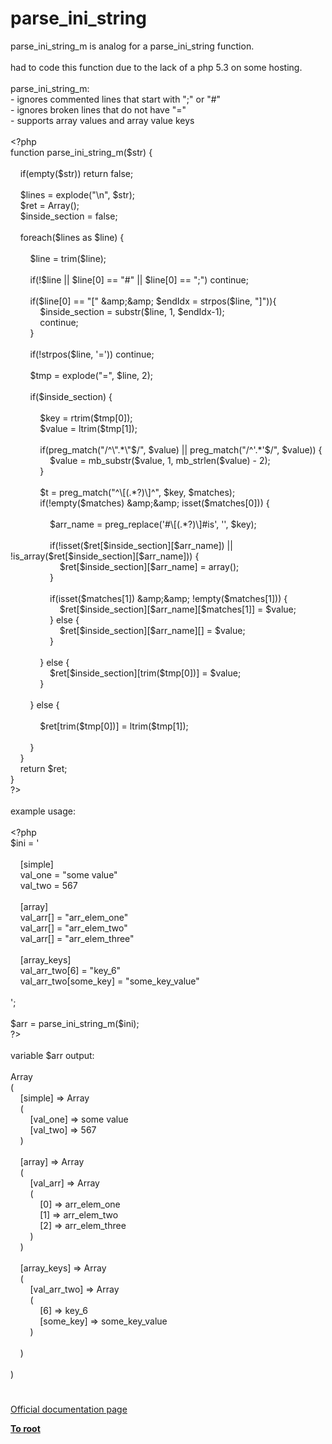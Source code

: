 # parse_ini_string




<div class="phpcode"><span class="html">
parse_ini_string_m is analog for a parse_ini_string function.<br><br>had to code this function due to the lack of a php 5.3 on some hosting.<br><br>parse_ini_string_m:<br>- ignores commented lines that start with &quot;;&quot; or &quot;#&quot;<br>- ignores broken lines that do not have &quot;=&quot;<br>- supports array values and array value keys<br><br><span class="default">&lt;?php<br></span><span class="keyword">function </span><span class="default">parse_ini_string_m</span><span class="keyword">(</span><span class="default">$str</span><span class="keyword">) {<br>&#xA0; &#xA0; <br>&#xA0; &#xA0; if(empty(</span><span class="default">$str</span><span class="keyword">)) return </span><span class="default">false</span><span class="keyword">;<br><br>&#xA0; &#xA0; </span><span class="default">$lines </span><span class="keyword">= </span><span class="default">explode</span><span class="keyword">(</span><span class="string">&quot;\n&quot;</span><span class="keyword">, </span><span class="default">$str</span><span class="keyword">);<br>&#xA0; &#xA0; </span><span class="default">$ret </span><span class="keyword">= Array();<br>&#xA0; &#xA0; </span><span class="default">$inside_section </span><span class="keyword">= </span><span class="default">false</span><span class="keyword">;<br><br>&#xA0; &#xA0; foreach(</span><span class="default">$lines </span><span class="keyword">as </span><span class="default">$line</span><span class="keyword">) {<br>&#xA0; &#xA0; &#xA0; &#xA0; <br>&#xA0; &#xA0; &#xA0; &#xA0; </span><span class="default">$line </span><span class="keyword">= </span><span class="default">trim</span><span class="keyword">(</span><span class="default">$line</span><span class="keyword">);<br><br>&#xA0; &#xA0; &#xA0; &#xA0; if(!</span><span class="default">$line </span><span class="keyword">|| </span><span class="default">$line</span><span class="keyword">[</span><span class="default">0</span><span class="keyword">] == </span><span class="string">&quot;#&quot; </span><span class="keyword">|| </span><span class="default">$line</span><span class="keyword">[</span><span class="default">0</span><span class="keyword">] == </span><span class="string">&quot;;&quot;</span><span class="keyword">) continue;<br>&#xA0; &#xA0; &#xA0; &#xA0; <br>&#xA0; &#xA0; &#xA0; &#xA0; if(</span><span class="default">$line</span><span class="keyword">[</span><span class="default">0</span><span class="keyword">] == </span><span class="string">&quot;[&quot; </span><span class="keyword">&amp;</span><span class="default">amp</span><span class="keyword">;&amp;</span><span class="default">amp</span><span class="keyword">; </span><span class="default">$endIdx </span><span class="keyword">= </span><span class="default">strpos</span><span class="keyword">(</span><span class="default">$line</span><span class="keyword">, </span><span class="string">&quot;]&quot;</span><span class="keyword">)){<br>&#xA0; &#xA0; &#xA0; &#xA0; &#xA0; &#xA0; </span><span class="default">$inside_section </span><span class="keyword">= </span><span class="default">substr</span><span class="keyword">(</span><span class="default">$line</span><span class="keyword">, </span><span class="default">1</span><span class="keyword">, </span><span class="default">$endIdx</span><span class="keyword">-</span><span class="default">1</span><span class="keyword">);<br>&#xA0; &#xA0; &#xA0; &#xA0; &#xA0; &#xA0; continue;<br>&#xA0; &#xA0; &#xA0; &#xA0; }<br><br>&#xA0; &#xA0; &#xA0; &#xA0; if(!</span><span class="default">strpos</span><span class="keyword">(</span><span class="default">$line</span><span class="keyword">, </span><span class="string">&apos;=&apos;</span><span class="keyword">)) continue;<br><br>&#xA0; &#xA0; &#xA0; &#xA0; </span><span class="default">$tmp </span><span class="keyword">= </span><span class="default">explode</span><span class="keyword">(</span><span class="string">&quot;=&quot;</span><span class="keyword">, </span><span class="default">$line</span><span class="keyword">, </span><span class="default">2</span><span class="keyword">);<br><br>&#xA0; &#xA0; &#xA0; &#xA0; if(</span><span class="default">$inside_section</span><span class="keyword">) {<br>&#xA0; &#xA0; &#xA0; &#xA0; &#xA0; &#xA0; <br>&#xA0; &#xA0; &#xA0; &#xA0; &#xA0; &#xA0; </span><span class="default">$key </span><span class="keyword">= </span><span class="default">rtrim</span><span class="keyword">(</span><span class="default">$tmp</span><span class="keyword">[</span><span class="default">0</span><span class="keyword">]);<br>&#xA0; &#xA0; &#xA0; &#xA0; &#xA0; &#xA0; </span><span class="default">$value </span><span class="keyword">= </span><span class="default">ltrim</span><span class="keyword">(</span><span class="default">$tmp</span><span class="keyword">[</span><span class="default">1</span><span class="keyword">]);<br><br>&#xA0; &#xA0; &#xA0; &#xA0; &#xA0; &#xA0; if(</span><span class="default">preg_match</span><span class="keyword">(</span><span class="string">&quot;/^\&quot;.*\&quot;$/&quot;</span><span class="keyword">, </span><span class="default">$value</span><span class="keyword">) || </span><span class="default">preg_match</span><span class="keyword">(</span><span class="string">&quot;/^&apos;.*&apos;$/&quot;</span><span class="keyword">, </span><span class="default">$value</span><span class="keyword">)) {<br>&#xA0; &#xA0; &#xA0; &#xA0; &#xA0; &#xA0; &#xA0; &#xA0; </span><span class="default">$value </span><span class="keyword">= </span><span class="default">mb_substr</span><span class="keyword">(</span><span class="default">$value</span><span class="keyword">, </span><span class="default">1</span><span class="keyword">, </span><span class="default">mb_strlen</span><span class="keyword">(</span><span class="default">$value</span><span class="keyword">) - </span><span class="default">2</span><span class="keyword">);<br>&#xA0; &#xA0; &#xA0; &#xA0; &#xA0; &#xA0; }<br><br>&#xA0; &#xA0; &#xA0; &#xA0; &#xA0; &#xA0; </span><span class="default">$t </span><span class="keyword">= </span><span class="default">preg_match</span><span class="keyword">(</span><span class="string">&quot;^\[(.*?)\]^&quot;</span><span class="keyword">, </span><span class="default">$key</span><span class="keyword">, </span><span class="default">$matches</span><span class="keyword">);<br>&#xA0; &#xA0; &#xA0; &#xA0; &#xA0; &#xA0; if(!empty(</span><span class="default">$matches</span><span class="keyword">) &amp;</span><span class="default">amp</span><span class="keyword">;&amp;</span><span class="default">amp</span><span class="keyword">; isset(</span><span class="default">$matches</span><span class="keyword">[</span><span class="default">0</span><span class="keyword">])) {<br><br>&#xA0; &#xA0; &#xA0; &#xA0; &#xA0; &#xA0; &#xA0; &#xA0; </span><span class="default">$arr_name </span><span class="keyword">= </span><span class="default">preg_replace</span><span class="keyword">(</span><span class="string">&apos;#\[(.*?)\]#is&apos;</span><span class="keyword">, </span><span class="string">&apos;&apos;</span><span class="keyword">, </span><span class="default">$key</span><span class="keyword">);<br><br>&#xA0; &#xA0; &#xA0; &#xA0; &#xA0; &#xA0; &#xA0; &#xA0; if(!isset(</span><span class="default">$ret</span><span class="keyword">[</span><span class="default">$inside_section</span><span class="keyword">][</span><span class="default">$arr_name</span><span class="keyword">]) || !</span><span class="default">is_array</span><span class="keyword">(</span><span class="default">$ret</span><span class="keyword">[</span><span class="default">$inside_section</span><span class="keyword">][</span><span class="default">$arr_name</span><span class="keyword">])) {<br>&#xA0; &#xA0; &#xA0; &#xA0; &#xA0; &#xA0; &#xA0; &#xA0; &#xA0; &#xA0; </span><span class="default">$ret</span><span class="keyword">[</span><span class="default">$inside_section</span><span class="keyword">][</span><span class="default">$arr_name</span><span class="keyword">] = array();<br>&#xA0; &#xA0; &#xA0; &#xA0; &#xA0; &#xA0; &#xA0; &#xA0; }<br><br>&#xA0; &#xA0; &#xA0; &#xA0; &#xA0; &#xA0; &#xA0; &#xA0; if(isset(</span><span class="default">$matches</span><span class="keyword">[</span><span class="default">1</span><span class="keyword">]) &amp;</span><span class="default">amp</span><span class="keyword">;&amp;</span><span class="default">amp</span><span class="keyword">; !empty(</span><span class="default">$matches</span><span class="keyword">[</span><span class="default">1</span><span class="keyword">])) {<br>&#xA0; &#xA0; &#xA0; &#xA0; &#xA0; &#xA0; &#xA0; &#xA0; &#xA0; &#xA0; </span><span class="default">$ret</span><span class="keyword">[</span><span class="default">$inside_section</span><span class="keyword">][</span><span class="default">$arr_name</span><span class="keyword">][</span><span class="default">$matches</span><span class="keyword">[</span><span class="default">1</span><span class="keyword">]] = </span><span class="default">$value</span><span class="keyword">;<br>&#xA0; &#xA0; &#xA0; &#xA0; &#xA0; &#xA0; &#xA0; &#xA0; } else {<br>&#xA0; &#xA0; &#xA0; &#xA0; &#xA0; &#xA0; &#xA0; &#xA0; &#xA0; &#xA0; </span><span class="default">$ret</span><span class="keyword">[</span><span class="default">$inside_section</span><span class="keyword">][</span><span class="default">$arr_name</span><span class="keyword">][] = </span><span class="default">$value</span><span class="keyword">;<br>&#xA0; &#xA0; &#xA0; &#xA0; &#xA0; &#xA0; &#xA0; &#xA0; }<br><br>&#xA0; &#xA0; &#xA0; &#xA0; &#xA0; &#xA0; } else {<br>&#xA0; &#xA0; &#xA0; &#xA0; &#xA0; &#xA0; &#xA0; &#xA0; </span><span class="default">$ret</span><span class="keyword">[</span><span class="default">$inside_section</span><span class="keyword">][</span><span class="default">trim</span><span class="keyword">(</span><span class="default">$tmp</span><span class="keyword">[</span><span class="default">0</span><span class="keyword">])] = </span><span class="default">$value</span><span class="keyword">;<br>&#xA0; &#xA0; &#xA0; &#xA0; &#xA0; &#xA0; }&#xA0; &#xA0; &#xA0; &#xA0; &#xA0; &#xA0; <br><br>&#xA0; &#xA0; &#xA0; &#xA0; } else {<br>&#xA0; &#xA0; &#xA0; &#xA0; &#xA0; &#xA0; <br>&#xA0; &#xA0; &#xA0; &#xA0; &#xA0; &#xA0; </span><span class="default">$ret</span><span class="keyword">[</span><span class="default">trim</span><span class="keyword">(</span><span class="default">$tmp</span><span class="keyword">[</span><span class="default">0</span><span class="keyword">])] = </span><span class="default">ltrim</span><span class="keyword">(</span><span class="default">$tmp</span><span class="keyword">[</span><span class="default">1</span><span class="keyword">]);<br><br>&#xA0; &#xA0; &#xA0; &#xA0; }<br>&#xA0; &#xA0; }<br>&#xA0; &#xA0; return </span><span class="default">$ret</span><span class="keyword">;<br>}<br></span><span class="default">?&gt;<br></span><br>example usage:<br><br><span class="default">&lt;?php<br>$ini </span><span class="keyword">= </span><span class="string">&apos;<br><br>&#xA0; &#xA0; [simple]<br>&#xA0; &#xA0; val_one = &quot;some value&quot;<br>&#xA0; &#xA0; val_two = 567<br><br>&#xA0; &#xA0; [array]<br>&#xA0; &#xA0; val_arr[] = &quot;arr_elem_one&quot;<br>&#xA0; &#xA0; val_arr[] = &quot;arr_elem_two&quot;<br>&#xA0; &#xA0; val_arr[] = &quot;arr_elem_three&quot;<br><br>&#xA0; &#xA0; [array_keys]<br>&#xA0; &#xA0; val_arr_two[6] = &quot;key_6&quot;<br>&#xA0; &#xA0; val_arr_two[some_key] = &quot;some_key_value&quot;<br><br>&apos;</span><span class="keyword">;<br><br></span><span class="default">$arr </span><span class="keyword">= </span><span class="default">parse_ini_string_m</span><span class="keyword">(</span><span class="default">$ini</span><span class="keyword">);<br></span><span class="default">?&gt;<br></span><br>variable $arr output:<br><br>Array<br>(<br>&#xA0; &#xA0; [simple] =&gt; Array<br>&#xA0; &#xA0; (<br>&#xA0; &#xA0; &#xA0; &#xA0; [val_one] =&gt; some value<br>&#xA0; &#xA0; &#xA0; &#xA0; [val_two] =&gt; 567<br>&#xA0; &#xA0; )<br><br>&#xA0; &#xA0; [array] =&gt; Array<br>&#xA0; &#xA0; (<br>&#xA0; &#xA0; &#xA0; &#xA0; [val_arr] =&gt; Array<br>&#xA0; &#xA0; &#xA0; &#xA0; (<br>&#xA0; &#xA0; &#xA0; &#xA0; &#xA0; &#xA0; [0] =&gt; arr_elem_one<br>&#xA0; &#xA0; &#xA0; &#xA0; &#xA0; &#xA0; [1] =&gt; arr_elem_two<br>&#xA0; &#xA0; &#xA0; &#xA0; &#xA0; &#xA0; [2] =&gt; arr_elem_three<br>&#xA0; &#xA0; &#xA0; &#xA0; )<br>&#xA0; &#xA0; )<br><br>&#xA0; &#xA0; [array_keys] =&gt; Array<br>&#xA0; &#xA0; (<br>&#xA0; &#xA0; &#xA0; &#xA0; [val_arr_two] =&gt; Array<br>&#xA0; &#xA0; &#xA0; &#xA0; (<br>&#xA0; &#xA0; &#xA0; &#xA0; &#xA0; &#xA0; [6] =&gt; key_6<br>&#xA0; &#xA0; &#xA0; &#xA0; &#xA0; &#xA0; [some_key] =&gt; some_key_value<br>&#xA0; &#xA0; &#xA0; &#xA0; )<br><br>&#xA0; &#xA0; )<br><br>)</span>
</div>
  

#

[Official documentation page](https://www.php.net/manual/en/function.parse-ini-string.php)

**[To root](/README.md)**